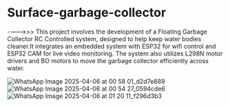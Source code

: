 # Surface-garbage-collector

---->>> This project involves the development of a Floating Garbage Collector RC Controlled system, designed to help keep water bodies cleaner.It integrates an embedded system with ESP32 for wifi control and ESP32 CAM for live video monitoring. The system also utilizes L298N motor drivers and BO motors to move the garbage collector efficiently across water.



![WhatsApp Image 2025-04-06 at 00 58 01_d2d7e889](https://github.com/user-attachments/assets/a40d42bf-b89d-4dd4-a430-e1ae3e44c220)
![WhatsApp Image 2025-04-06 at 00 54 27_0594cde6](https://github.com/user-attachments/assets/1a00a69a-2990-4cf0-bfa4-e9c32ad1219f)
![WhatsApp Image 2025-04-06 at 01 20 11_f296d3b3](https://github.com/user-attachments/assets/7ee818f3-0e80-4448-96ad-821db3c98408)
